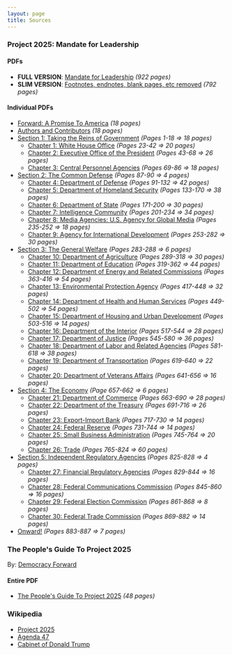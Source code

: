 ```yaml
---
layout: page
title: Sources
---
```


### Project 2025: Mandate for Leadership
#### PDFs
* **FULL VERSION**: [Mandate for Leadership](./project_2025_mandate_for_leadership.pdf) _(922 pages)_
* **SLIM VERSION**:  [Footnotes, endnotes, blank pages, etc removed](./project_2025_mandate_for_leadership_slim.pdf) _(792 pages)_

#### Individual PDFs
* [Forward: A Promise To America](./project_2025_chapters/foreward.pdf) _(18 pages)_
* [Authors and Contributors](./project_2025_chapters/authors_and_contributors.pdf) _(18 pages)_
* [Section 1: Taking the Reins of Government](./project_2025_chapters/section_1.pdf) _(Pages 1-18 => 18 pages)_
	* [Chapter 1: White House Office](./project_2025_chapters/chapter_1.pdf) _(Pages 23-42 => 20 pages)_
	* [Chapter 2: Executive Office of the President](./project_2025_chapters/chapter_2.pdf) _(Pages 43-68 => 26 pages)_ 
	* [Chapter 3: Central Personnel Agencies](./project_2025_chapters/chapter_3.pdf) _(Pages 69-86 => 18 pages)_
* [Section 2: The Common Defense](./project_2025_chapters/section_2.pdf) _(Pages 87-90 => 4 pages)_
	* [Chapter 4: Department of Defense](./project_2025_chapters/chapter_4.pdf) _(Pages 91-132 => 42 pages)_
	* [Chapter 5: Department of Homeland Security](./project_2025_chapters/chapter_5.pdf) _(Pages 133-170 => 38 pages)_
	* [Chapter 6: Department of State](./project_2025_chapters/chapter_6.pdf) _(Pages 171-200 => 30 pages)_
	* [Chapter 7: Intelligence Community](./project_2025_chapters/chapter_7.pdf) _(Pages 201-234 => 34 pages)_
	* [Chapter 8: Media Agencies: U.S. Agency for Global Media](./project_2025_chapters/chapter_8.pdf) _(Pages 235-252 => 18 pages)_
	* [Chapter 9: Agency for International Development](./project_2025_chapters/chapter_9.pdf) _(Pages 253-282 => 30 pages)_
* [Section 3: The General Welfare](./project_2025_chapters/section_3.pdf) _(Pages 283-288 => 6 pages)_
	* [Chapter 10: Department of Agriculture](./project_2025_chapters/chapter_10.pdf) _(Pages 289-318 => 30 pages)_
	* [Chapter 11: Department of Education](./project_2025_chapters/chapter_11.pdf) _(Pages 319-362 => 44 pages)_
	* [Chapter 12: Department of Energy and Related Commissions](./project_2025_chapters/chapter_12.pdf) _(Pages 363-416 => 54 pages)_
	* [Chapter 13: Environmental Protection Agency](./project_2025_chapters/chapter_13.pdf) _(Pages 417-448 => 32 pages)_
	* [Chapter 14: Department of Health and Human Services](./project_2025_chapters/chapter_14.pdf) _(Pages 449-502 => 54 pages)_
	* [Chapter 15: Department of Housing and Urban Development](./project_2025_chapters/chapter_15.pdf) _(Pages 503-516 => 14 pages)_
	* [Chapter 16: Department of the Interior](./project_2025_chapters/chapter_16.pdf) _(Pages 517-544 => 28 pages)_
	* [Chapter 17: Department of Justice](./project_2025_chapters/chapter_17.pdf) _(Pages 545-580 => 36 pages)_
	* [Chapter 18: Department of Labor and Related Agencies](./project_2025_chapters/chapter_18.pdf) _(Pages 581-618 => 38 pages)_
	* [Chapter 19: Department of Transportation](./project_2025_chapters/chapter_19.pdf) _(Pages 619-640 => 22 pages)_
	* [Chapter 20: Department of Veterans Affairs](./project_2025_chapters/chapter_20.pdf) _(Pages 641-656 => 16 pages)_
* [Section 4: The Economy](./project_2025_chapters/section_4.pdf) _(Page 657-662 => 6 pages)_
	* [Chapter 21: Department of Commerce](./project_2025_chapters/chapter_21.pdf) _(Pages 663-690 => 28 pages)_
	* [Chapter 22: Department of the Treasury](./project_2025_chapters/chapter_22.pdf) _(Pages 691-716 => 26 pages)_
	* [Chapter 23: Export-Import Bank](./project_2025_chapters/chapter_23.pdf) _(Pages 717-730 => 14 pages)_
	* [Chapter 24: Federal Reserve](./project_2025_chapters/chapter_24.pdf) _(Pages 731-744 => 14 pages)_
	* [Chapter 25: Small Business Administration](./project_2025_chapters/chapter_25.pdf) _(Pages 745-764 => 20 pages)_
	* [Chapter 26: Trade](./project_2025_chapters/chapter_26.pdf) _(Pages 765-824 => 60 pages)_
* [Section 5: Independent Regulatory Agencies](./project_2025_chapters/section_5.pdf) _(Pages 825-828 => 4 pages)_
	* [Chapter 27: Financial Regulatory Agencies](./project_2025_chapters/chapter_27.pdf) _(Pages 829-844 => 16 pages)_
	* [Chapter 28: Federal Communications Commission](./project_2025_chapters/chapter_28.pdf) _(Pages 845-860 => 16 pages)_
	* [Chapter 29: Federal Election Commission](./project_2025_chapters/chapter_29.pdf) _(Pages 861-868 => 8 pages)_
	* [Chapter 30: Federal Trade Commission](./project_2025_chapters/chapter_30.pdf) _(Pages 869-882 => 14 pages)_
* [Onward!](./project_2025_chapters/onward.pdf) _(Pages 883-887 => 7 pages)_

### The People's Guide To Project 2025
By: [Democracy Forward](https://democracyforward.org/the-peoples-guide-to-project-2025/)

#### Entire PDF
* [The People's Guide To Project 2025](./peoples_guide_to_project_2025.pdf) _(48 pages)_

### Wikipedia
* [Project 2025](./wikipedia/project_2025_wiki/project_2025_wiki.pdf)
* [Agenda 47](./wikipedia/agenda_47_wiki/agenda_47_wiki.pdf)
* [Cabinet of Donald Trump](./wikipedia/cabinet_of_donald_trump_wiki/cabinet_of_donald_trump_wiki.pdf)
